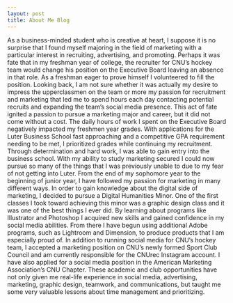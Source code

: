 ```yaml
---
layout: post
title: About Me Blog
---
```

As a business-minded student who is creative at heart, I suppose it is no surprise that I found myself majoring in the field of marketing with a particular interest in recruiting, advertising, and promoting.
Perhaps it was fate that in my freshman year of college, the recruiter for CNU’s hockey team would change his position on the Executive Board leaving an absence in that role. As a freshman eager to prove himself I volunteered to fill the position. Looking back, I am not sure whether it was actually my desire to impress the upperclassmen on the team or more my passion for recruitment and marketing that led me to spend hours each day contacting potential recruits and expanding the team’s social media presence.
This act of fate ignited a passion to pursue a marketing major and career, but it did not come without a cost. The daily hours of work I spent on the Executive Board negatively impacted my freshmen year grades. With applications for the Luter Business School fast approaching and a competitive GPA requirement needing to be met, I prioritized grades while continuing my recruitment.
Through determination and hard work, I was able to gain entry into the business school. With my ability to study marketing secured I could now pursue so many of the things that I was previously unable to due to my fear of not getting into Luter.
From the end of my sophomore year to the beginning of junior year, I have followed my passion for marketing in many different ways. In order to gain knowledge about the digital side of marketing, I decided to pursue a Digital Humanities Minor. One of the first classes I took toward achieving this minor was a graphic design class and it was one of the best things I ever did. By learning about programs like Illustrator and Photoshop I acquired new skills and gained confidence in my social media abilities. From there I have begun using additional Adobe programs, such as Lightroom and Dimension, to produce products that I am especially proud of.
In addition to running social media for CNU’s hockey team, I accepted a marketing position on CNU’s newly formed Sport Club Council and am currently responsible for the CNUrec Instagram account. I have also applied for a social media position in the American Marketing Association’s CNU Chapter.
These academic and club opportunities have not only given me real-life experience in social media, advertising, marketing, graphic design, teamwork, and communications, but taught me some very valuable lessons about time management and prioritizing.
